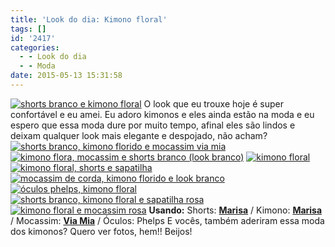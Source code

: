 ```yaml
---
title: 'Look do dia: Kimono floral'
tags: []
id: '2417'
categories:
  - - Look do dia
  - - Moda
date: 2015-05-13 15:31:58
---
```


[![shorts branco e kimono floral ](/images/2015/05/DSCN0340.jpg)](/images/2015/05/DSCN0340.jpg) O look que eu trouxe hoje é super confortável e eu amei. Eu adoro kimonos e eles ainda estão na moda e eu espero que essa moda dure por muito tempo, afinal eles são lindos e deixam qualquer look mais elegante e despojado, não acham?   [![shorts branco, kimono florido e mocassim via mia](/images/2015/05/DSCN0342.jpg)](/images/2015/05/DSCN0342.jpg) [![kimono flora, mocassim e shorts branco (look branco)](/images/2015/05/DSCN0338.jpg)](/images/2015/05/DSCN0338.jpg) [![kimono floral](/images/2015/05/DSCN0347.jpg)](/images/2015/05/DSCN0347.jpg) [![kimono floral, shorts e sapatilha ](/images/2015/05/DSCN0348.jpg)](/images/2015/05/DSCN0348.jpg) [![mocassim de corda, kimono florido e look branco](/images/2015/05/DSCN0341.jpg)](/images/2015/05/DSCN0341.jpg) [![óculos phelps, kimono floral ](/images/2015/05/DSCN0346.jpg)](/images/2015/05/DSCN0346.jpg) [![shorts branco, kimono floral e sapatilha rosa](/images/2015/05/DSCN0349.jpg)](/images/2015/05/DSCN0349.jpg) [![kimono floral e mocassim rosa](/images/2015/05/DSCN0353.jpg)](/images/2015/05/DSCN0353.jpg) **Usando:** Shorts: **[Marisa](http://www.marisa.com.br/)** / Kimono: **[Marisa](http://www.marisa.com.br/)** / Mocassim: **[Via Mia](http://www.viamia.com.br/default.aspx)** / Óculos: Phelps E vocês, também aderiram essa moda dos kimonos? Quero ver fotos, hem!! Beijos!
